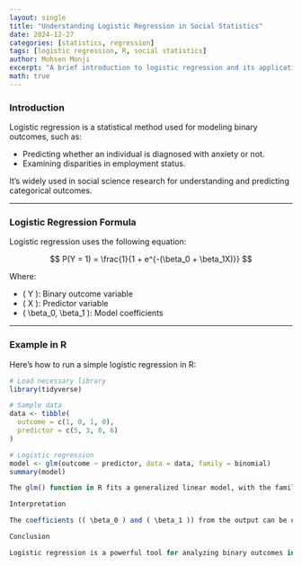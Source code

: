 ```yaml
---
layout: single
title: "Understanding Logistic Regression in Social Statistics"
date: 2024-12-27
categories: [statistics, regression]
tags: [logistic regression, R, social statistics]
author: Mohsen Monji
excerpt: "A brief introduction to logistic regression and its applications in social statistics, with examples in R."
math: true
---
```


### Introduction

Logistic regression is a statistical method used for modeling binary outcomes, such as:

- Predicting whether an individual is diagnosed with anxiety or not.
- Examining disparities in employment status.

It’s widely used in social science research for understanding and predicting categorical outcomes.

---

### Logistic Regression Formula

Logistic regression uses the following equation:

$$
P(Y = 1) = \frac{1}{1 + e^{-(\beta_0 + \beta_1X)}}
$$

Where:
- \( Y \): Binary outcome variable  
- \( X \): Predictor variable  
- \( \beta_0, \beta_1 \): Model coefficients  

---

### Example in R

Here’s how to run a simple logistic regression in R:

```r
# Load necessary library
library(tidyverse)

# Sample data
data <- tibble(
  outcome = c(1, 0, 1, 0),
  predictor = c(5, 3, 8, 6)
)

# Logistic regression
model <- glm(outcome ~ predictor, data = data, family = binomial)
summary(model)

The glm() function in R fits a generalized linear model, with the family = binomial argument specifying logistic regression.

Interpretation

The coefficients (( \beta_0 ) and ( \beta_1 )) from the output can be used to interpret the log-odds of the binary outcome. Exponentiating the coefficients gives the odds ratio for a one-unit change in the predictor variable.

Conclusion

Logistic regression is a powerful tool for analyzing binary outcomes in social science research. With R, you can efficiently model and interpret these relationships to uncover meaningful insights.

